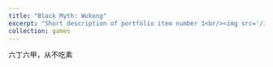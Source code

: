 ```yaml
---
title: "Black Myth: Wukong"
excerpt: "Short description of portfolio item number 1<br/><img src='/images/games/BMW.png'>"
collection: games
---
```


<!-- Black Myth: Wukong Info -->
六丁六甲，从不吃素
